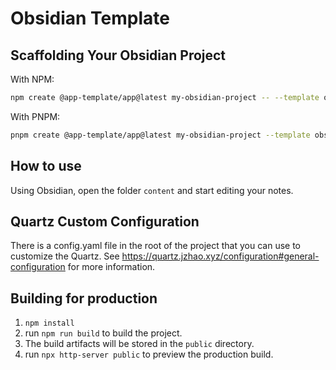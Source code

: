 # Obsidian Template

## Scaffolding Your Obsidian Project

With NPM:

```bash
npm create @app-template/app@latest my-obsidian-project -- --template obsidian
```

With PNPM:

```bash
pnpm create @app-template/app@latest my-obsidian-project --template obsidian
```

## How to use

Using Obsidian, open the folder `content` and start editing your notes.

## Quartz Custom Configuration

There is a config.yaml file in the root of the project that you can use to customize the Quartz. See https://quartz.jzhao.xyz/configuration#general-configuration for more information.

## Building for production

1. `npm install`
1. run `npm run build` to build the project.
1. The build artifacts will be stored in the `public` directory.
1. run `npx http-server public` to preview the production build.
